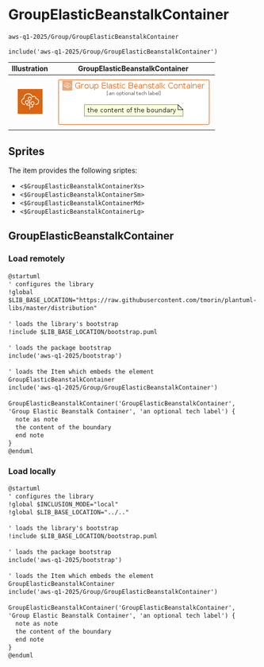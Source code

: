 # GroupElasticBeanstalkContainer


```text
aws-q1-2025/Group/GroupElasticBeanstalkContainer
```

```text
include('aws-q1-2025/Group/GroupElasticBeanstalkContainer')
```



| Illustration | GroupElasticBeanstalkContainer |
| :---: | :---: |
| ![illustration for Illustration](../../aws-q1-2025/Resource/GroupIcons/ElasticBeanstalkContainer.png) | ![illustration for GroupElasticBeanstalkContainer](../../aws-q1-2025/Group/GroupElasticBeanstalkContainer.Local.png) |



## Sprites
The item provides the following sriptes:

- `<$GroupElasticBeanstalkContainerXs>`
- `<$GroupElasticBeanstalkContainerSm>`
- `<$GroupElasticBeanstalkContainerMd>`
- `<$GroupElasticBeanstalkContainerLg>`





## GroupElasticBeanstalkContainer

### Load remotely
```plantuml
@startuml
' configures the library
!global $LIB_BASE_LOCATION="https://raw.githubusercontent.com/tmorin/plantuml-libs/master/distribution"

' loads the library's bootstrap
!include $LIB_BASE_LOCATION/bootstrap.puml

' loads the package bootstrap
include('aws-q1-2025/bootstrap')

' loads the Item which embeds the element GroupElasticBeanstalkContainer
include('aws-q1-2025/Group/GroupElasticBeanstalkContainer')

GroupElasticBeanstalkContainer('GroupElasticBeanstalkContainer', 'Group Elastic Beanstalk Container', 'an optional tech label') {
  note as note
  the content of the boundary
  end note
}
@enduml
```

### Load locally
```plantuml
@startuml
' configures the library
!global $INCLUSION_MODE="local"
!global $LIB_BASE_LOCATION="../.."

' loads the library's bootstrap
!include $LIB_BASE_LOCATION/bootstrap.puml

' loads the package bootstrap
include('aws-q1-2025/bootstrap')

' loads the Item which embeds the element GroupElasticBeanstalkContainer
include('aws-q1-2025/Group/GroupElasticBeanstalkContainer')

GroupElasticBeanstalkContainer('GroupElasticBeanstalkContainer', 'Group Elastic Beanstalk Container', 'an optional tech label') {
  note as note
  the content of the boundary
  end note
}
@enduml
```

